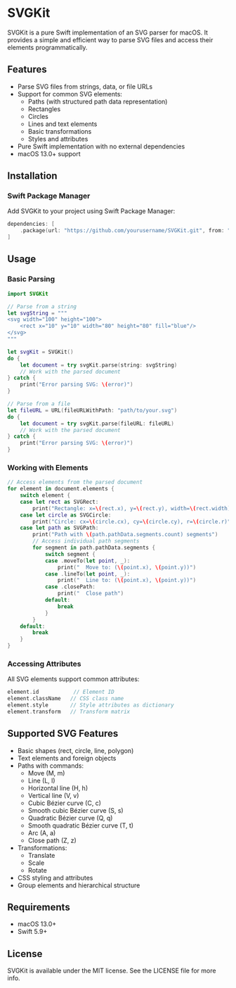 # SVGKit

SVGKit is a pure Swift implementation of an SVG parser for macOS. It provides a simple and efficient way to parse SVG files and access their elements programmatically.

## Features

- Parse SVG files from strings, data, or file URLs
- Support for common SVG elements:
  - Paths (with structured path data representation)
  - Rectangles
  - Circles
  - Lines and text elements
  - Basic transformations
  - Styles and attributes
- Pure Swift implementation with no external dependencies
- macOS 13.0+ support

## Installation

### Swift Package Manager

Add SVGKit to your project using Swift Package Manager:

```swift
dependencies: [
    .package(url: "https://github.com/yourusername/SVGKit.git", from: "1.0.0")
]
```

## Usage

### Basic Parsing

```swift
import SVGKit

// Parse from a string
let svgString = """
<svg width="100" height="100">
    <rect x="10" y="10" width="80" height="80" fill="blue"/>
</svg>
"""

let svgKit = SVGKit()
do {
    let document = try svgKit.parse(string: svgString)
    // Work with the parsed document
} catch {
    print("Error parsing SVG: \(error)")
}

// Parse from a file
let fileURL = URL(fileURLWithPath: "path/to/your.svg")
do {
    let document = try svgKit.parse(fileURL: fileURL)
    // Work with the parsed document
} catch {
    print("Error parsing SVG: \(error)")
}
```

### Working with Elements

```swift
// Access elements from the parsed document
for element in document.elements {
    switch element {
    case let rect as SVGRect:
        print("Rectangle: x=\(rect.x), y=\(rect.y), width=\(rect.width), height=\(rect.height)")
    case let circle as SVGCircle:
        print("Circle: cx=\(circle.cx), cy=\(circle.cy), r=\(circle.r)")
    case let path as SVGPath:
        print("Path with \(path.pathData.segments.count) segments")
        // Access individual path segments
        for segment in path.pathData.segments {
            switch segment {
            case .moveTo(let point, _):
                print("  Move to: (\(point.x), \(point.y))")
            case .lineTo(let point, _):
                print("  Line to: (\(point.x), \(point.y))")
            case .closePath:
                print("  Close path")
            default:
                break
            }
        }
    default:
        break
    }
}
```

### Accessing Attributes

All SVG elements support common attributes:

```swift
element.id           // Element ID
element.className   // CSS class name
element.style       // Style attributes as dictionary
element.transform   // Transform matrix
```

## Supported SVG Features

- Basic shapes (rect, circle, line, polygon)
- Text elements and foreign objects
- Paths with commands:
  - Move (M, m)
  - Line (L, l)
  - Horizontal line (H, h)
  - Vertical line (V, v)
  - Cubic Bézier curve (C, c)
  - Smooth cubic Bézier curve (S, s)
  - Quadratic Bézier curve (Q, q)
  - Smooth quadratic Bézier curve (T, t)
  - Arc (A, a)
  - Close path (Z, z)
- Transformations:
  - Translate
  - Scale
  - Rotate
- CSS styling and attributes
- Group elements and hierarchical structure

## Requirements

- macOS 13.0+
- Swift 5.9+

## License

SVGKit is available under the MIT license. See the LICENSE file for more info. 
